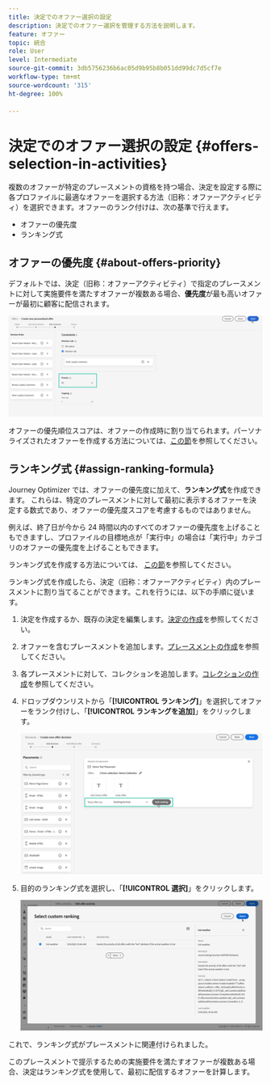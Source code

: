 ```yaml
---
title: 決定でのオファー選択の設定
description: 決定でのオファー選択を管理する方法を説明します。
feature: オファー
topic: 統合
role: User
level: Intermediate
source-git-commit: 3db5756236b6ac05d9b95b8b051dd99dc7d5cf7e
workflow-type: tm+mt
source-wordcount: '315'
ht-degree: 100%

---
```


# 決定でのオファー選択の設定 {#offers-selection-in-activities}

複数のオファーが特定のプレースメントの資格を持つ場合、決定を設定する際に各プロファイルに最適なオファーを選択する方法（旧称：オファーアクティビティ）を選択できます。オファーのランク付けは、次の基準で行えます。
* オファーの優先度
* ランキング式

## オファーの優先度 {#about-offers-priority}

デフォルトでは、決定（旧称：オファーアクティビティ）で指定のプレースメントに対して実施要件を満たすオファーが複数ある場合、**優先度**&#x200B;が最も高いオファーが最初に顧客に配信されます。

![](../../assets/offer-priority.png)

オファーの優先順位スコアは、オファーの作成時に割り当てられます。パーソナライズされたオファーを作成する方法については、[この節](../offer-library/creating-personalized-offers.md)を参照してください。

## ランキング式 {#assign-ranking-formula}

Journey Optimizer では、オファーの優先度に加えて、**ランキング式**&#x200B;を作成できます。 これらは、特定のプレースメントに対して最初に表示するオファーを決定する数式であり、オファーの優先度スコアを考慮するものではありません。

例えば、終了日が今から 24 時間以内のすべてのオファーの優先度を上げることもできますし、プロファイルの目標地点が「実行中」の場合は「実行中」カテゴリのオファーの優先度を上げることもできます。

ランキング式を作成する方法については、 [この節](../offer-library/create-ranking-formulas.md)を参照してください。

ランキング式を作成したら、決定（旧称：オファーアクティビティ）内のプレースメントに割り当てることができます。これを行うには、以下の手順に従います。

1. 決定を作成するか、既存の決定を編集します。[決定の作成](../offer-activities/create-offer-activities.md)を参照してください。

1. オファーを含むプレースメントを追加します。[プレースメントの作成](../offer-library/creating-placements.md)を参照してください。

1. 各プレースメントに対して、コレクションを追加します。[コレクションの作成](../offer-library/creating-collections.md)を参照してください。

1. ドロップダウンリストから「**[!UICONTROL ランキング]**」を選択してオファーをランク付けし、「**[!UICONTROL ランキングを追加]**」をクリックします。

   ![](../../assets/offer-activity-ranking.png)

1. 目的のランキング式を選択し、「**[!UICONTROL 選択]**」をクリックします。

   ![](../../assets/ranking-selection.png)

これで、ランキング式がプレースメントに関連付けられました。

このプレースメントで提示するための実施要件を満たすオファーが複数ある場合、決定はランキング式を使用して、最初に配信するオファーを計算します。
